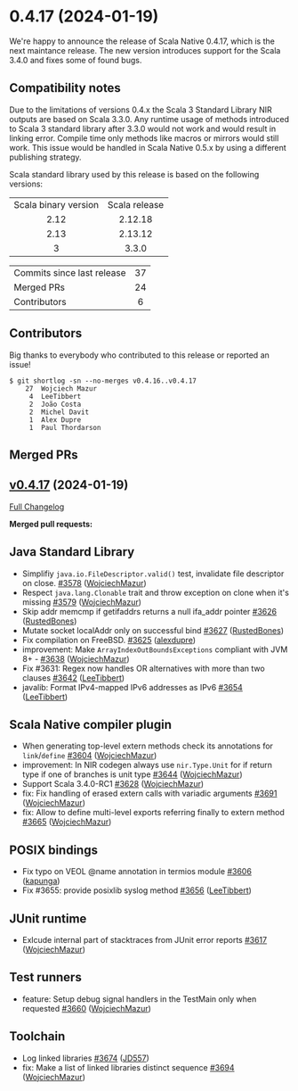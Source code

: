
# 0.4.17 (2024-01-19)

We're happy to announce the release of Scala Native 0.4.17, which is the next maintance release.
The new version introduces support for the Scala 3.4.0 and fixes some of found bugs.

## Compatibility notes
Due to the limitations of versions 0.4.x the Scala 3 Standard Library NIR outputs are based on Scala 3.3.0. Any runtime usage of methods introduced to Scala 3 standard library after 3.3.0 would not work and would result in linking error. Compile time only methods like macros or mirrors would still work. This issue would be handled in Scala Native 0.5.x by using a different publishing strategy.

Scala standard library used by this release is based on the following versions:
<table>
<tbody>
  <tr>
    <td>Scala binary version</td>
    <td>Scala release</td>
  </tr>
  <tr>
    <td align="center">2.12</td>
    <td align="center">2.12.18</td>
  </tr>
  <tr>
    <td align="center">2.13</td>
    <td align="center">2.13.12</td>
  </tr>
  <tr>
    <td align="center">3</td>
    <td align="center">3.3.0</td>
  </tr>
</tbody>
</table>

<table>
<tbody>
  <tr>
    <td>Commits since last release</td>
    <td align="center">37</td>
  </tr>
  <tr>
    <td>Merged PRs</td>
    <td align="center">24</td>
  </tr>
    <tr>
    <td>Contributors</td>
    <td align="center">6</td>
  </tr>
</tbody>
</table>

## Contributors

Big thanks to everybody who contributed to this release or reported an issue!

```
$ git shortlog -sn --no-merges v0.4.16..v0.4.17
    27	Wojciech Mazur
     4	LeeTibbert
     2	João Costa
     2	Michel Davit
     1	Alex Dupre
     1	Paul Thordarson
```

## Merged PRs

## [v0.4.17](https://github.com/scala-native/scala-native/tree/v0.4.17) (2024-01-19)

[Full Changelog](https://github.com/scala-native/scala-native/compare/v0.4.16...v0.4.17)

**Merged pull requests:**
## Java Standard Library
- Simplifiy `java.io.FileDescriptor.valid()` test, invalidate file descriptor on close.
  [\#3578](https://github.com/scala-native/scala-native/pull/3578)
  ([WojciechMazur](https://github.com/WojciechMazur))
- Respect `java.lang.Clonable` trait and throw exception on clone when it's missing
  [\#3579](https://github.com/scala-native/scala-native/pull/3579)
  ([WojciechMazur](https://github.com/WojciechMazur))
- Skip addr memcmp if getifaddrs returns a null ifa_addr pointer
  [\#3626](https://github.com/scala-native/scala-native/pull/3626)
  ([RustedBones](https://github.com/RustedBones))
- Mutate socket localAddr only on successful bind
  [\#3627](https://github.com/scala-native/scala-native/pull/3627)
  ([RustedBones](https://github.com/RustedBones))
- Fix compilation on FreeBSD.
  [\#3625](https://github.com/scala-native/scala-native/pull/3625)
  ([alexdupre](https://github.com/alexdupre))
- improvement: Make `ArrayIndexOutBoundsExceptions` compliant with JVM 8+ -
  [\#3638](https://github.com/scala-native/scala-native/pull/3638)
  ([WojciechMazur](https://github.com/WojciechMazur))
- Fix #3631: Regex now handles OR alternatives with more than two clauses
  [\#3642](https://github.com/scala-native/scala-native/pull/3642)
  ([LeeTibbert](https://github.com/LeeTibbert))
- javalib: Format IPv4-mapped IPv6 addresses as IPv6
  [\#3654](https://github.com/scala-native/scala-native/pull/3654)
  ([LeeTibbert](https://github.com/LeeTibbert))


## Scala Native compiler plugin
- When generating top-level extern methods check its annotations for `link`/`define`
  [\#3604](https://github.com/scala-native/scala-native/pull/3604)
  ([WojciechMazur](https://github.com/WojciechMazur))
- improvement: In NIR codegen always use `nir.Type.Unit` for if return type if one of branches is unit type
  [\#3644](https://github.com/scala-native/scala-native/pull/3644)
  ([WojciechMazur](https://github.com/WojciechMazur))
- Support Scala 3.4.0-RC1
  [\#3628](https://github.com/scala-native/scala-native/pull/3628)
  ([WojciechMazur](https://github.com/WojciechMazur))
- fix: Fix handling of erased extern calls with variadic arguments
  [\#3691](https://github.com/scala-native/scala-native/pull/3691)
  ([WojciechMazur](https://github.com/WojciechMazur))
- fix: Allow to define multi-level exports referring finally to extern method
  [\#3665](https://github.com/scala-native/scala-native/pull/3665)
  ([WojciechMazur](https://github.com/WojciechMazur))

## POSIX bindings
- Fix typo on VEOL @name annotation in termios module
  [\#3606](https://github.com/scala-native/scala-native/pull/3606)
  ([kapunga](https://github.com/kapunga))
- Fix #3655: provide posixlib syslog method
  [\#3656](https://github.com/scala-native/scala-native/pull/3656)
  ([LeeTibbert](https://github.com/LeeTibbert))


## JUnit runtime
- Exlcude internal part of stacktraces from JUnit error reports
  [\#3617](https://github.com/scala-native/scala-native/pull/3617)
  ([WojciechMazur](https://github.com/WojciechMazur))

## Test runners
- feature: Setup debug signal handlers in the TestMain only when requested
  [\#3660](https://github.com/scala-native/scala-native/pull/3660)
  ([WojciechMazur](https://github.com/WojciechMazur))

## Toolchain
- Log linked libraries
  [\#3674](https://github.com/scala-native/scala-native/pull/3674)
  ([JD557](https://github.com/JD557))
- fix: Make a list of linked libraries distinct sequence
  [\#3694](https://github.com/scala-native/scala-native/pull/3694)
  ([WojciechMazur](https://github.com/WojciechMazur))
